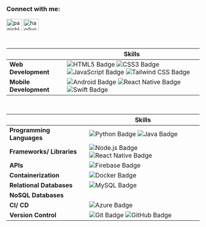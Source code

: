 
<br>
<h3 align="left">Connect with me:</h3>
<p align="left">
<a href="https://twitter.com/panicblues" target="blank"><img align="center" src="https://raw.githubusercontent.com/rahuldkjain/github-profile-readme-generator/master/src/images/icons/Social/twitter.svg" alt="panicblues" height="30" width="40" /></a>
<a href="https://www.linkedin.com/in/lucas-jinhao/" target="blank"><img align="center" src="https://raw.githubusercontent.com/rahuldkjain/github-profile-readme-generator/master/src/images/icons/Social/linked-in-alt.svg" alt="hao(lucas) jin" height="30" width="40" /></a>
</p>
<p align="left">
  
<br>

|                         |Skills|
|------------------------ | --------------------------------------------------------------------------------------------------- |
|**Web Development**      | ![HTML5 Badge](https://img.shields.io/badge/-HTML5-E34F26?style=flat&logo=HTML5&logoColor=white) ![CSS3 Badge](https://img.shields.io/badge/-CSS3-1572B6?style=flat&logo=CSS3&logoColor=white) ![JavaScript Badge](https://img.shields.io/badge/-JavaScript-F7DF1E?style=flat&logo=JavaScript&logoColor=black) ![Tailwind CSS Badge](https://img.shields.io/badge/-Tailwind%20CSS-38B2AC?style=flat&logo=Tailwind-CSS&logoColor=white) |
|**Mobile Development**   | ![Android Badge](https://img.shields.io/badge/-Android-3DDC84?style=flat&logo=Android&logoColor=white) ![React Native Badge](https://img.shields.io/badge/-React%20Native-61DAFB?style=flat&logo=React&logoColor=white) ![Swift Badge](https://img.shields.io/badge/-Swift-FA7343?style=flat&logo=Swift&logoColor=white) |

<br>

|                         |Skills                                                                                             |
|------------------------ | ------------------------------------------------------------------------------------------------- |
|**Programming Languages**| ![Python Badge](https://img.shields.io/badge/-Python-3776AB?style=flat&logo=Python&logoColor=white) ![Java Badge](https://img.shields.io/badge/-Java-007396?style=flat&logo=Java&logoColor=white) |
|**Frameworks/ Libraries**| ![Node.js Badge](https://img.shields.io/badge/-Node.js-339933?style=flat&logo=Node.js&logoColor=white) ![React Native Badge](https://img.shields.io/badge/-React%20Native-61DAFB?style=flat&logo=React&logoColor=white) |
|**APIs**                 | ![Firebase Badge](https://img.shields.io/badge/-Firebase-FFCA28?style=flat&logo=Firebase&logoColor=white) |
|**Containerization**     | ![Docker Badge](https://img.shields.io/badge/-Docker-2496ED?style=flat&logo=Docker&logoColor=white) |
|**Relational Databases** | ![MySQL Badge](https://img.shields.io/badge/-MySQL-4479A1?style=flat&logo=MySQL&logoColor=white) |
|**NoSQL Databases**      |                                                                                                  |
|**CI/ CD**               | ![Azure Badge](https://img.shields.io/badge/-Azure-0089D6?style=flat&logo=Microsoft-Azure&logoColor=white) |
|**Version Control**     | ![Git Badge](https://img.shields.io/badge/-Git-F05032?style=flat&logo=Git&logoColor=white) ![GitHub Badge](https://img.shields.io/badge/-GitHub-181717?style=flat&logo=GitHub&logoColor=white) |

<br>

